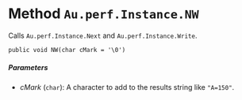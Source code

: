 # Method `Au.perf.Instance.NW`

Calls `Au.perf.Instance.Next` and `Au.perf.Instance.Write`.

```
public void NW(char cMark = '\0')
```

##### Parameters

- *cMark*  (`char`):
    A character to add to the results string like `"A=150"`.
